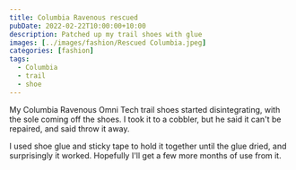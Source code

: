 ```yaml
---
title: Columbia Ravenous rescued
pubDate: 2022-02-22T10:00:00+10:00
description: Patched up my trail shoes with glue
images: [../images/fashion/Rescued Columbia.jpeg]
categories: [fashion]
tags:
  - Columbia
  - trail
  - shoe
---
```


My Columbia Ravenous Omni Tech trail shoes started disintegrating, with the sole
coming off the shoes. I took it to a cobbler, but he said it can't be repaired,
and said throw it away.

I used shoe glue and sticky tape to hold it together until the glue dried, and
surprisingly it worked. Hopefully I'll get a few more months of use from it.
